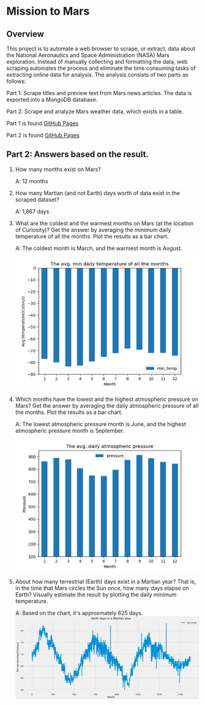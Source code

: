 # Mission to Mars

## Overview 
This project is to automate a web browser to scrape, or extract, data about the National Aeronautics and Space Administration (NASA) Mars exploration.  Instead of manually collecting and formatting the data, web scraping automates the process and eliminate the time consuming tasks of extracting online data for analysis.  The analysis consists of two parts as follows:  

 Part 1: Scrape titles and preview text from Mars news articles. The data is exported into a MongoDB database.
 
 Part 2: Scrape and analyze Mars weather data, which exists in a table.


Part 1 is found [GitHub Pages](https://github.com/tomoko1T/Mission-to-Mars/blob/main/mars_data_challenge_part_1.ipynb)

Part 2 is found [GitHub Pages](https://github.com/tomoko1T/Mission-to-Mars/blob/main/mars_data_challenge_part_2.ipynb)

## Part 2: Answers based on the result.

1. How many months exist on Mars?
    
    A: 12 months 

2. How many Martian (and not Earth) days worth of data exist in the scraped dataset?
    
    A: 1,867 days 

3. What are the coldest and the warmest months on Mars (at the location of Curiosity)? Get the answer by averaging the minimum daily temperature of all the months. Plot the results as a bar chart.
    
    A: The coldest month is March, and the warmest month is August.  
![This is an image](https://github.com/tomoko1T/Mission-to-Mars/blob/main/results/min_tem.png)

4. Which months have the lowest and the highest atmospheric pressure on Mars? Get the answer by averaging the daily atmospheric pressure of all the months. Plot the results as a bar chart.

    A: The lowest atmospheric pressure month is June, and the highest atmospheric pressure month is September.  
![This is an image](https://github.com/tomoko1T/Mission-to-Mars/blob/main/results/pressure.png)

5. About how many terrestrial (Earth) days exist in a Martian year? That is, in the time that Mars circles the Sun once, how many days elapse on Earth? Visually estimate the result by plotting the daily minimum temperature.
    
    A: Based on the chart, it's approxmately 625 days.    
![This is an image](https://github.com/tomoko1T/Mission-to-Mars/blob/main/results/earth_days.png)  
